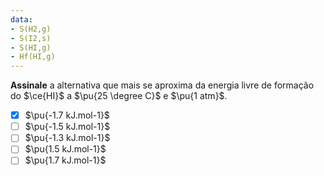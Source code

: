```yaml
---
data:
- S(H2,g)
- S(I2,s)
- S(HI,g)
- Hf(HI,g)
--- 
```


**Assinale** a alternativa que mais se aproxima da energia livre de formação do $\ce{HI}$ a $\pu{25 \degree C}$ e $\pu{1 atm}$.

- [x] $\pu{-1.7 kJ.mol-1}$
- [ ] $\pu{-1.5 kJ.mol-1}$
- [ ] $\pu{-1.3 kJ.mol-1}$
- [ ] $\pu{1.5 kJ.mol-1}$
- [ ] $\pu{1.7 kJ.mol-1}$